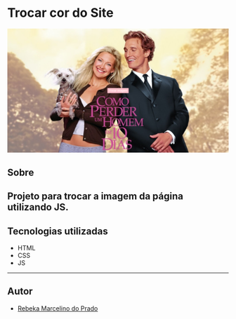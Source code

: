 # Trocar cor do Site

![alt text](image-2.png)
## Sobre
Projeto para trocar a imagem da página utilizando JS. 
---

## Tecnologias utilizadas
- HTML
- CSS 
- JS

---

## Autor

- [Rebeka Marcelino do Prado](https://www.linkedin.com/in/rebekamarcelino)